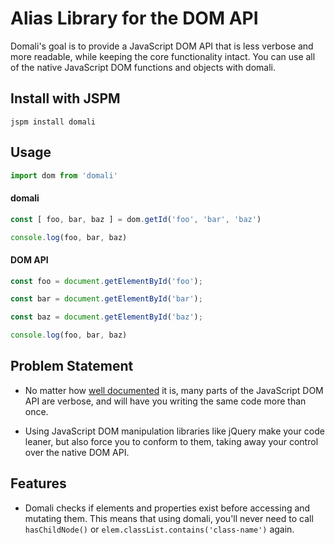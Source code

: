 # Alias Library for the DOM API

Domali's goal is to provide a JavaScript DOM API that is less verbose and
more readable, while keeping the core functionality intact. You can use
all of the native JavaScript DOM functions and objects with domali.


## Install with JSPM

`jspm install domali`

## Usage


```javascript
import dom from 'domali'
```

#### domali
```javascript
const [ foo, bar, baz ] = dom.getId('foo', 'bar', 'baz')

console.log(foo, bar, baz)
```


#### DOM API

```javascript
const foo = document.getElementById('foo');

const bar = document.getElementById('bar');

const baz = document.getElementById('baz');

console.log(foo, bar, baz)
```

## Problem Statement
- No matter how
[well documented](https://developer.mozilla.org/en-US/docs/Web/API/Document_Object_Model)
it is, many parts of the JavaScript DOM API are verbose, and will have you
writing the same code more than once.

- Using JavaScript DOM manipulation libraries like jQuery make your code
leaner, but also force you to conform to them, taking away your control
over the native DOM API.

## Features

- Domali checks if elements and properties exist before accessing and mutating
them. This means that using domali, you'll never need to call `hasChildNode()`
or `elem.classList.contains('class-name')` again.
